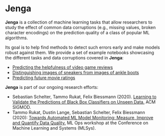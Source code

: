 # Jenga

__Jenga__ is a collection of machine learning tasks that allow researchers to study the effect of common data corruptions 
(e.g., missing values, broken character encodings) on the prediction quality of a class of popular ML algorithms.

Its goal is to help find methods to detect such errors early and make models robust against them. We provide a set of example 
notebooks showcasing the different tasks and data corruptions covered in __Jenga__:

 * [Predicting the helpfulness of video game reviews](example-reviews.ipynb)
 * [Distinguishing images of sneakers from images of ankle boots](example-shows.ipynb)
 * [Predicting future movie ratings](example-movieratings.ipynb)

__Jenga__ is part of our ongoing research efforts:

 * Sebastian Schelter, Tammo Rukat, Felix Biessmann (2020). [Learning to Validate the Predictions of Black Box Classifiers on Unseen Data.](https://ssc.io/pdf/mod0077s.pdf) ACM SIGMOD. 
 * Tammo Rukat, Dustin Lange, Sebastian Schelter, Felix Biessmann (2020): [Towards Automated ML Model Monitoring: Measure, Improve and Quantify Data Quality.](https://ssc.io/pdf/autoops.pdf) ML Ops workshop at the Conference on Machine Learning and Systems&nbsp;(MLSys). 
